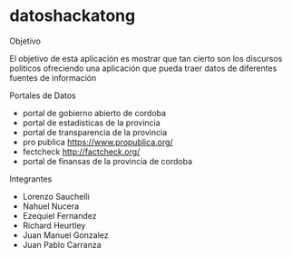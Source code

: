 # datoshackatong

Objetivo

El objetivo de esta aplicación es mostrar que tan cierto son los discursos politicos ofreciendo una aplicación que pueda traer datos de diferentes fuentes de información

Portales de Datos

* portal de gobierno abierto de cordoba
* portal de estadisticas de la provincia
* portal de transparencia de la provincia
* pro publica  https://www.propublica.org/
* fectcheck http://factcheck.org/
* portal de finansas de la provincia de cordoba 


Integrantes

* Lorenzo Sauchelli
* Nahuel Nucera
* Ezequiel Fernandez
* Richard Heurtley
* Juan Manuel Gonzalez
* Juan Pablo Carranza


